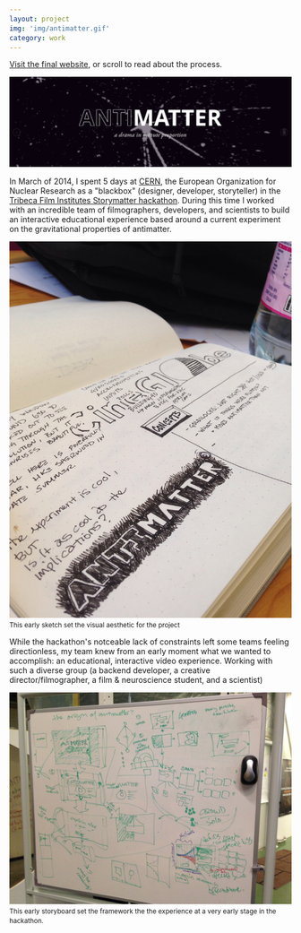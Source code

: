 ```yaml
---
layout: project
img: 'img/antimatter.gif'
category: work
---
```


<p><a href="http://antimatter.meteor.com/">Visit the final website</a>, or scroll to read about the process.</p>
<img src="/img/antimatter.gif">
<p class="info">	
In March of 2014, I spent 5 days at <a href="http://home.web.cern.ch/">CERN</a>, the European Organization for Nuclear Research as a "blackbox" (designer, developer, storyteller) in the <a href="https://tribecafilminstitute.org/events/detail/tribeca_hacks_story_matter">Tribeca Film Institutes Storymatter hackathon</a>. During this time I worked with an incredible team of filmographers, developers, and scientists to build an interactive educational experience based around a current experiment on the gravitational properties of antimatter. 
</p>

<img src="/img/antimatter-sketch.jpg">
<small>This early sketch set the visual aesthetic for the project</small>

<p>
While the hackathon's notceable lack of constraints left some teams feeling directionless, my team knew from an early moment what we wanted to accomplish: an educational, interactive video experience. Working with such a diverse group (a backend developer, a creative director/filmographer, a film & neuroscience student, and a scientist)  
</p>


<img src="/img/antimatter-storyboard.jpg">
<small>This early storyboard set the framework the the experience at a very early stage in the hackathon.</small>
